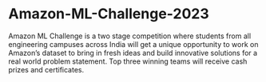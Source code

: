 # Amazon-ML-Challenge-2023

Amazon ML Challenge is a two stage competition where students from all engineering campuses across India will get a unique opportunity to work on Amazon’s dataset to bring in fresh ideas and build innovative solutions for a real world problem statement. Top three winning teams will receive cash prizes and certificates.

